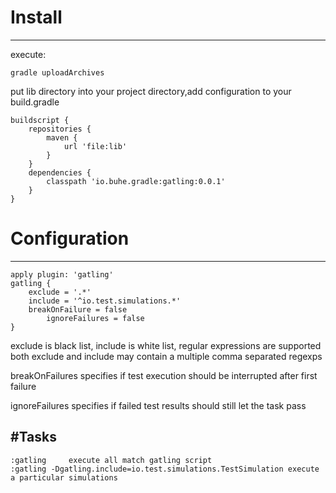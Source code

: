 # Install
--------------------------

execute:

	gradle uploadArchives

put lib directory into your project directory,add configuration to your build.gradle

	buildscript {
	    repositories {
	        maven {
	            url 'file:lib'
	        }
	    }
	    dependencies {
	        classpath 'io.buhe.gradle:gatling:0.0.1'
	    }
	}

# Configuration
--------------------------

	apply plugin: 'gatling'
	gatling {
	    exclude = '.*'
	    include = '^io.test.simulations.*'
	    breakOnFailure = false
            ignoreFailures = false
	}


exclude is black list, include is white list, regular expressions are supported
both exclude and include may contain a multiple comma separated regexps

breakOnFailures specifies if test execution should be interrupted after first
failure

ignoreFailures specifies if failed test results should still let the task pass

#Tasks
--------------------------

	:gatling     execute all match gatling script
	:gatling -Dgatling.include=io.test.simulations.TestSimulation execute a particular simulations
